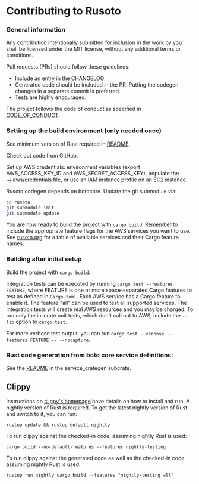 # Contributing to Rusoto

### General information

Any contribution intentionally submitted for inclusion in the work by you shall be licensed under the MIT license, without any additional terms or conditions.

Pull requests (PRs) should follow these guidelines:
* Include an entry in the [CHANGELOG](CHANGELOG.md).
* Generated code should be included in the PR.  Putting the codegen changes in a separate commit is preferred.
* Tests are highly encouraged.

The project follows the code of conduct as specified in [CODE_OF_CONDUCT](CODE_OF_CONDUCT.md).

### Setting up the build environment (only needed once)

See minimum version of Rust required in [README](README.md).

Check out code from GitHub.

Set up AWS credentials: environment variables (export AWS_ACCESS_KEY_ID and
AWS_SECRET_ACCESS_KEY), populate the ~/.aws/credentials file, or use an
IAM instance profile on an EC2 instance.

Rusoto codegen depends on botocore.  Update the git submodule via:

``` bash
cd rusoto
git submodule init
git submodule update
```

You are now ready to build the project with `cargo build`.
Remember to include the appropriate feature flags for the AWS services you want to use.
See [rusoto.org](https://www.rusoto.org/supported-aws-services.html) for a table of available services and their Cargo feature names.

### Building after initial setup

Build the project with `cargo build`.

Integration tests can be executed by running `cargo test --features FEATURE`, where FEATURE is one or more space-separated Cargo features to test as defined in `Cargo.toml`.
Each AWS service has a Cargo feature to enable it.
The feature "all" can be used to test all supported services.
The integration tests will create real AWS resources and you may be charged.
To run only the in-crate unit tests, which don't call out to AWS, include the `--lib` option to `cargo test`.

For more verbose test output, you can run `cargo test --verbose --features FEATURE -- --nocapture`.

### Rust code generation from boto core service definitions:

See the [README](service_crategen/README.md) in the service_crategen subcrate.

## Clippy

Instructions on [clippy's homepage](https://github.com/Manishearth/rust-clippy) have details on how to install and run.
A nightly version of Rust is required.  To get the latest nightly version of Rust and switch to it, you can run:

`rustup update && rustup default nightly`

To run clippy against the checked-in code, assuming nightly Rust is used:

`cargo build --no-default-features --features nightly-testing`

To run clippy against the generated code as well as the checked-in code, assuming nightly Rust is used:

`rustup run nightly cargo build --features "nightly-testing all"`
